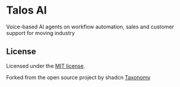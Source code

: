 # Talos AI

Voice-based AI agents on workflow automation, sales and customer support for moving industry


## License

Licensed under the [MIT license](https://github.com/shadcn/taxonomy/blob/main/LICENSE.md).


Forked from the open source project by shadcn [Taxonomy](https://github.com/shadcn-ui/taxonomy)
